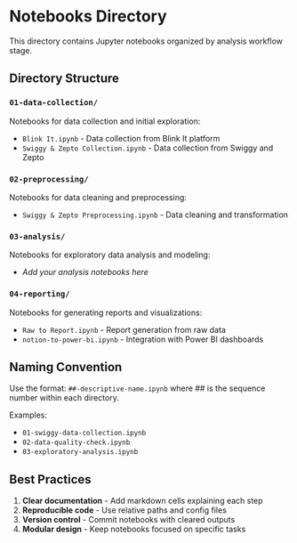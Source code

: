 # Notebooks Directory

This directory contains Jupyter notebooks organized by analysis workflow stage.

## Directory Structure

### `01-data-collection/`
Notebooks for data collection and initial exploration:
- `Blink It.ipynb` - Data collection from Blink It platform
- `Swiggy & Zepto Collection.ipynb` - Data collection from Swiggy and Zepto

### `02-preprocessing/`
Notebooks for data cleaning and preprocessing:
- `Swiggy & Zepto Preprocessing.ipynb` - Data cleaning and transformation

### `03-analysis/`
Notebooks for exploratory data analysis and modeling:
- *Add your analysis notebooks here*

### `04-reporting/`
Notebooks for generating reports and visualizations:
- `Raw to Report.ipynb` - Report generation from raw data
- `notion-to-power-bi.ipynb` - Integration with Power BI dashboards

## Naming Convention

Use the format: `##-descriptive-name.ipynb` where ## is the sequence number within each directory.

Examples:
- `01-swiggy-data-collection.ipynb`
- `02-data-quality-check.ipynb`
- `03-exploratory-analysis.ipynb`

## Best Practices

1. **Clear documentation** - Add markdown cells explaining each step
2. **Reproducible code** - Use relative paths and config files
3. **Version control** - Commit notebooks with cleared outputs
4. **Modular design** - Keep notebooks focused on specific tasks
